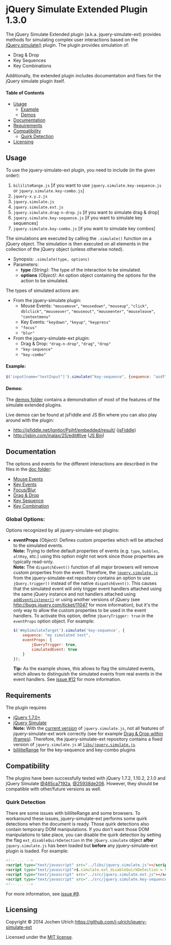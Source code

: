 jQuery Simulate Extended Plugin 1.3.0
=====================================

The jQuery Simulate Extended plugin (a.k.a. jquery-simulate-ext) provides methods for simulating complex
user interactions based on the [jQuery.simulate()](https://github.com/jquery/jquery-simulate) plugin.
The plugin provides simulation of:

* Drag & Drop
* Key Sequences
* Key Combinations

Additionally, the extended plugin includes documentation and fixes for the jQuery simulate plugin itself.

#### Table of Contents ####
- [Usage](#usage)
	- [Example](#example)
	- [Demos](#demos)
- [Documentation](#documentation)
- [Requirements](#requirements)
- [Compatibility](#compatibility)
	- [Quirk Detection](#quirk-detection)
- [Licensing](#licensing)


Usage
-----
To use the jquery-simulate-ext plugin, you need to include (in the given order):

1. `bililiteRange.js`
  [if you want to use `jquery.simulate.key-sequence.js` or `jquery.simulate.key-combo.js`]
1. `jquery-x.y.z.js`
1. `jquery.simulate.js`
1. `jquery.simulate.ext.js`
1. `jquery.simulate.drag-n-drop.js` [if you want to simulate drag & drop]
1. `jquery.simulate.key-sequence.js` [if you want to simulate key sequences]
1. `jquery.simulate.key-combo.js` [if you want to simulate key combos]

The simulations are executed by calling the `.simulate()` function on a jQuery object. The simulation
is then executed on all elements in the collection of the jQuery object (unless otherwise noted).

- Synopsis: `.simulate(type, options)`
- Parameters:
	* __type__ _{String}_: The type of the interaction to be simulated.
	* __options__ _{Object}_: An option object containing the options for the action to be simulated.

The types of simulated actions are:

- From the jquery-simulate plugin:
	- Mouse Events: `"mousemove"`, `"mousedown"`, `"mouseup"`, `"click"`, `dblclick"`,
		`"mouseover"`, `"mouseout"`, `"mouseenter"`, `"mouseleave"`, `"contextmenu"`
	- Key Events: `"keydown"`, `"keyup"`, `"keypress"`
	- `"focus"`
	- `"blur"`
- From the jquery-simulate-ext plugin:
	- Drag & Drop: `"drag-n-drop"`, `"drag"`, `"drop"`
	- `"key-sequence"`
	- `"key-combo"`

#### Example: ####
```javascript
$('input[name="testInput"]').simulate("key-sequence", {sequence: "asdf"});
```

#### Demos: ####
The [demos folder](https://github.com/j-ulrich/jquery-simulate-ext/tree/master/demo) contains a
demonstration of most of the features of the simulate extended plugins.

Live demos can be found at jsFiddle and JS Bin where you can also play around with the plugin:

- http://jsfiddle.net/Ignitor/Psjhf/embedded/result/ ([jsFiddle](http://jsfiddle.net/Ignitor/Psjhf/))
- http://jsbin.com/inalax/25/edit#live ([JS Bin](http://jsbin.com/inalax/25/edit))


Documentation
-------------
The options and events for the different interactions are described in the files in the [doc folder](https://github.com/j-ulrich/jquery-simulate-ext/tree/master/doc):
* [Mouse Events](https://github.com/j-ulrich/jquery-simulate-ext/tree/master/doc/simulate.md)
* [Key Events](https://github.com/j-ulrich/jquery-simulate-ext/tree/master/doc/simulate.md)
* [Focus/Blur](https://github.com/j-ulrich/jquery-simulate-ext/tree/master/doc/simulate.md)
* [Drag & Drop](https://github.com/j-ulrich/jquery-simulate-ext/tree/master/doc/drag-n-drop.md)
* [Key Sequence](https://github.com/j-ulrich/jquery-simulate-ext/tree/master/doc/key-sequence.md)
* [Key Combination](https://github.com/j-ulrich/jquery-simulate-ext/tree/master/doc/key-combo.md)

### Global Options: ###
Options recognized by all jquery-simulate-ext plugins:

* __eventProps__ _{Object}_: Defines custom properties which will be attached to the simulated events.   
	__Note:__ Trying to define default properties of events (e.g. `type`, `bubbles`, `altKey`, etc.) using this option
	might not work since those properties are typically read-only.   
	__Note:__ The `dispatchEvent()` function of all major browsers will remove custom properties from the event.
	Therefore, the [`jquery.simulate.js`](https://github.com/j-ulrich/jquery-simulate-ext/tree/master/libs/jquery.simulate.js)
	from the jquery-simulate-ext repository contains an option to use `jQuery.trigger()` instead of the
	native `dispatchEvent()`. This causes that the simulated event will only trigger event handlers attached using the same
	jQuery instance and not handlers attached using [`addEventListener()`](https://developer.mozilla.org/en-US/docs/Web/API/EventTarget.addEventListener)
	or using another versions of jQuery (see http://bugs.jquery.com/ticket/11047 for more information), but it's the only way
	to allow the custom properties to be used in the event handlers. To activate this option, define `jQueryTrigger: true`
	in the `eventProps` option object. For example:
	
	```javascript
	$('#mySimulateTarget').simulate('key-sequence', {
		sequence: "my simulated text",
		eventProps: {
			jQueryTrigger: true,
			simulatedEvent: true
		}
	});
	```
	__Tip:__ As the example shows, this allows to flag the simulated events, which allows to
	distinguish the simulated events from real events in the event handlers.
	See [issue #12](https://github.com/j-ulrich/jquery-simulate-ext/issues/12) for more information.


Requirements
------------
The plugin requires
* [jQuery 1.7.0+](http://jquery.com)
* [jQuery Simulate](https://github.com/jquery/jquery-ui/blob/master/tests/jquery.simulate.js)   
  __Note:__ With the [current version](https://github.com/jquery/jquery-ui/blob/485ca7192ac57d018b8ce4f03e7dec6e694a53b7/tests/jquery.simulate.js)
  of `jquery.simulate.js`, not all features of jquery-simulate-ext work correctly (see for example
  [Drag & Drop within iframes](https://github.com/j-ulrich/jquery-simulate-ext/tree/master/doc/drag-n-drop.md#iframes)).
  Therefore, the jquery-simulate-ext repository contains a fixed version of `jquery.simulate.js` at
  [`libs/jquery.simulate.js`](https://github.com/j-ulrich/jquery-simulate-ext/tree/master/libs/jquery.simulate.js).
* [bililiteRange](http://bililite.com/blog/2011/01/17/cross-browser-text-ranges-and-selections) for
	the key-sequence and key-combo plugins

Compatibility
------------
The plugins have been successfully tested with jQuery 1.7.2, 1.10.2, 2.1.0 and jQuery Simulate
[@485ca7192a](https://github.com/jquery/jquery-ui/blob/485ca7192ac57d018b8ce4f03e7dec6e694a53b7/tests/jquery.simulate.js),
[@25938de206](https://github.com/jquery/jquery-simulate/blob/25938de20622a6c127a7082bd751f6d2f88eabd4/jquery.simulate.js).
However, they should be compatible with other/future versions as well.

### Quirk Detection ###
There are some issues with bililiteRange and some browsers. To workaround these issues, jquery-simulate-ext
performs some quirk detections when the document is ready. Those quirk detections also contain temporary DOM manipulations.
If you don't want those DOM manipulations to take place, you can disable the quirk detection by setting the flag
`ext_disableQuirkDetection` in the `jQuery.simulate` object **after** `jquery.simulate.js` has been loaded but **before**
any jquery-simulate-ext plugin is loaded. For example:
```html
<!-- ... -->
<script type="text/javascript" src="../libs/jquery.simulate.js"></script>
<script type="text/javascript">$.simulate.ext_disableQuirkDetection = true;</script>
<script type="text/javascript" src="../src/jquery.simulate.ext.js"></script>
<script type="text/javascript" src="../src/jquery.simulate.key-sequence.js"></script>
<!-- ... -->
```
For more information, see [issue #9](https://github.com/j-ulrich/jquery-simulate-ext/issues/9).

Licensing
---------
Copyright &copy; 2014 Jochen Ulrich
https://github.com/j-ulrich/jquery-simulate-ext

Licensed under the [MIT license](http://opensource.org/licenses/MIT).

